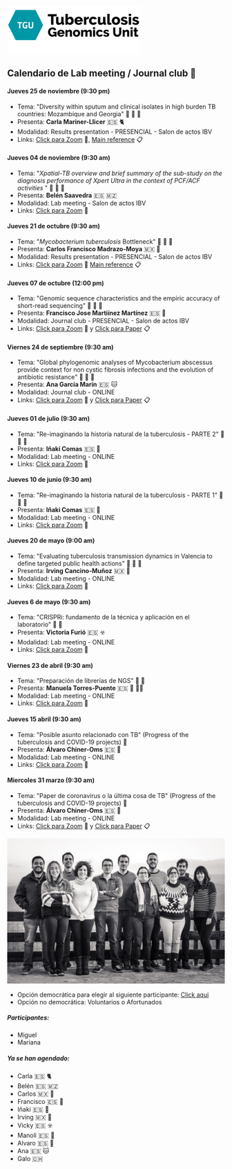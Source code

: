![](assets/Lab_M-7c6aedc6.png)
## **Calendario de Lab meeting / Journal club** :microscope:

#### **Jueves 25 de noviembre (9:30 pm)**
- Tema: "Diversity within sputum and clinical isolates in high burden TB countries: Mozambique and Georgia" :lab_coat: :dna: :scroll:
- Presenta: **Carla Mariner-Llicer** :es: 🐈
- Modalidad: Results presentation - PRESENCIAL - Salon de actos IBV
- Links: [Click para Zoom](https://dicv-csic-es.zoom.us/j/87245370283?pwd=SEFTb1dwQ3RmdEsveHFpaDlzUE44UT09) :movie_camera:, [Main reference](https://www.ncbi.nlm.nih.gov/pmc/articles/PMC6558051/) :clipboard:

#### **Jueves 04 de noviembre (9:30 am)**
- Tema: "*Xpatial-TB overview and brief summary of the sub-study on the diagnosis performance of Xpert Ultra in the context of PCF/ACF activities* " :lab_coat: :dna: :scroll:
- Presenta: **Belén  Saavedra** :es: :mozambique:
- Modalidad: Lab meeting - Salon de actos IBV
- Links: [Click para Zoom](https://dicv-csic-es.zoom.us/j/86389088701?pwd=T3c4dFBIUlY3SjRIU0hYdFFacng4UT09) :movie_camera:

#### **Jueves 21 de octubre (9:30 am)**
- Tema: "*Mycobacterium tuberculosis* Bottleneck" :lab_coat: :dna: :scroll:
- Presenta: **Carlos Francisco Madrazo-Moya** :mexico: :taco:
- Modalidad: Results presentation - PRESENCIAL - Salon de actos IBV
- Links: [Click para Zoom](https://dicv-csic-es.zoom.us/j/81429007218?pwd=SzJnN3JKNUxkUXlHNmJjYm44d0NGUT09) :movie_camera: [Main reference](https://journals.asm.org/doi/10.1128/JVI.00171-17) :clipboard:

#### **Jueves 07 de octubre (12:00 pm)**
- Tema: "Genomic sequence characteristics and the empiric accuracy of short-read sequencing" :lab_coat: :dna: :scroll:
- Presenta: **Francisco Jose Martiínez Martínez** :es: :man_dancing:
- Modalidad: Journal club - PRESENCIAL - Salon de actos IBV
- Links: [Click para Zoom](https://dicv-csic-es.zoom.us/j/84467458855?pwd=MmZldWpYU0l6emNnUktPbjYxK3lmZz09) :movie_camera: y [Click para Paper](https://europepmc.org/article/PPR/PPR309875) :clipboard:

#### **Viernes 24 de septiembre (9:30 am)**
- Tema: "Global phylogenomic analyses of Mycobacterium abscessus provide context for non cystic fibrosis infections and the evolution of antibiotic resistance" :lab_coat: :dna: :scroll:
- Presenta: **Ana García Marín** :es: :cat:
- Modalidad: Journal club - ONLINE
- Links: [Click para Zoom](https://dicv-csic-es.zoom.us/j/87313799199?pwd=MjZBcnZYdWtBOWhXTlBCaWlwWXo3dz09) :movie_camera: y [Click para Paper](https://www.nature.com/articles/s41467-021-25484-9?utm_source=dlvr.it&utm_medium=twitter) :clipboard:

#### **Jueves 01 de julio (9:30 am)**
- Tema: "Re-imaginando la historia natural de la tuberculosis - PARTE 2" :lab_coat: :dna: :scroll:
- Presenta: **Iñaki Comas** :es: :shallow_pan_of_food:
- Modalidad: Lab meeting - ONLINE
- Links: [Click para Zoom](https://dicv-csic-es.zoom.us/j/2060025794?pwd=M1loLzR3RTVHbDY2OGNibk83c1R6Zz09) :movie_camera:

#### **Jueves 10 de junio (9:30 am)**
- Tema: "Re-imaginando la historia natural de la tuberculosis - PARTE 1" :lab_coat: :dna: :scroll:
- Presenta: **Iñaki Comas** :es: :shallow_pan_of_food:
- Modalidad: Lab meeting - ONLINE
- Links: [Click para Zoom](https://dicv-csic-es.zoom.us/j/2060025794?pwd=M1loLzR3RTVHbDY2OGNibk83c1R6Zz09) :movie_camera:

#### **Jueves 20 de mayo (9:00 am)**
- Tema: "Evaluating tuberculosis transmission dynamics in Valencia to define targeted public health actions" :lab_coat: :dna: :microbe:
- Presenta: **Irving Cancino-Muñoz** :mexico: :monocle_face:
- Modalidad: Lab meeting - ONLINE
- Links: [Click para Zoom](https://conectaha.csic.es/b/ina-2qo-r3c-4xc) :movie_camera:

#### **Jueves 6 de mayo (9:30 am)**
- Tema: "CRISPRi: fundamento de la técnica y aplicación en el laboratorio" :lab_coat: :dna:
- Presenta: **Victoria Furió** :es: :biohazard:
- Modalidad: Lab meeting - ONLINE
- Links: [Click para Zoom](https://conectaha.csic.es/b/ina-2qo-r3c-4xc) :movie_camera:

#### **Viernes 23 de abril (9:30 am)**
- Tema: "Preparación de librerías de NGS" :lab_coat: :dna:
- Presenta: **Manuela Torres-Puente** :es: :boot: :woman_scientist:
- Modalidad: Lab meeting - ONLINE
- Links: [Click para Zoom](https://us02web.zoom.us/j/83166525016?pwd=c2tDbUZ3Ni8rQ29KM0UwNm51aWtlQT09) :movie_camera:

#### Jueves 15 abril (9:30 am)
- Tema: "Posible asunto relacionado con TB" (Progress of the tuberculosis and COVID-19 projects) :dna:
- Presenta: **Álvaro Chiner-Oms** :es: :circus_tent:
- Modalidad: Lab meeting - ONLINE
- Links: [Click para Zoom](https://us02web.zoom.us/j/83166525016?pwd=c2tDbUZ3Ni8rQ29KM0UwNm51aWtlQT09) :movie_camera:

#### Miercoles 31 marzo (9:30 am)
- Tema: "Paper de coronavirus o la última cosa de TB" (Progress of the tuberculosis and COVID-19 projects) :dna:
- Presenta: **Álvaro Chiner-Oms** :es: :circus_tent:
- Modalidad: Lab meeting - ONLINE
- Links: [Click para Zoom](https://us02web.zoom.us/j/83166525016?pwd=c2tDbUZ3Ni8rQ29KM0UwNm51aWtlQT09) :movie_camera: y [Click para Paper]() :clipboard:

![](assets/Lab_M-5c6ef917.jpg)

- Opción democrática para elegir al siguiente participante: [Click aqui](https://www.random.org/lists/)
- Opción no democrática: Voluntarios o Afortunados

##### Participantes:

- Miguel
- Mariana

##### Ya se han agendado:

- Carla :es: 🐈
- Belén :es: :mozambique:
- Carlos :mexico: :taco:
- Francisco :es: :man_dancing:
- Iñaki :es: :shallow_pan_of_food:
- Irving :mexico: :monocle_face:
- Vicky :es: :biohazard:
- Manoli :es: :boot:
- Alvaro :es: :circus_tent:
- Ana :es: :cat:
- Galo :switzerland:
